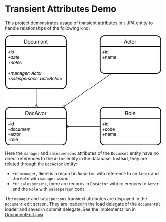 # Transient Attributes Demo

This project demonstrates usage of transient attributes in a JPA entity to handle relationships of the following kind:

![](indirect-relations.drawio.svg)

Here the `manager` and `salespersons` attributes of the `Document` entity have no direct references to the `Actor` entity in the database. Instead, they are related through the `DocActor` entity: 

- For `manager`, there is a record in `DocActor` with reference to an `Actor` and the `Role` with `manager` code.
- For `salespersons`, there are records in `DocActor` with references to `Actor` and the `Role` with `salesperson` code.

The `manager` and `salespersons` transient attributes are displayed in the `Document` edit screen. They are loaded in the load delegate of the `documentDl` loader and saved in commit delegate. See the implementation in [DocumentEdit.java](src/main/java/com/company/demo/screen/document/DocumentEdit.java).
